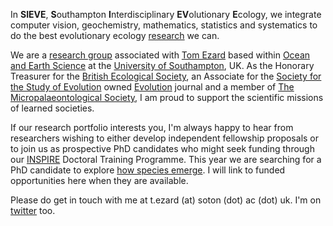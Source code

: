 In **SIEVE**, **S**outhampton **I**nterdisciplinary **EV**olutionary **E**cology, we integrate computer vision, geochemistry, mathematics, statistics and systematics to do the best evolutionary ecology [research](https://tomezard.github.io/research) we can.

We are a [research group](https://tomezard.github.io/team) associated with [Tom Ezard](https://www.southampton.ac.uk/oes/about/staff/te1e12.page) based within [Ocean and Earth Science](https://www.southampton.ac.uk/oes/research/index.page) at the [University of Southampton](https://www.southampton.ac.uk), UK. As the Honorary Treasurer for the [British Ecological Society](https://www.britishecologicalsociety.org/), an Associate for the [Society for the Study of Evolution](https://www.evolutionsociety.org/) owned [Evolution](https://onlinelibrary.wiley.com/journal/15585646) journal and a member of [The Micropalaeontological Society](https://www.tmsoc.org/), I am proud to support the scientific missions of learned societies.

If our research portfolio interests you, I'm always happy to hear from researchers wishing to either develop independent fellowship proposals or to join us as prospective PhD candidates who might seek funding through our [INSPIRE](https://inspire-dtp.ac.uk/) Doctoral Training Programme. This year we are searching for a PhD candidate to explore [how species emerge](https://noc.ac.uk/gsnocs/project/how-do-species-emerge). I will link to funded opportunities here when they are available. 

Please do get in touch with me at t.ezard (at) soton (dot) ac (dot) uk. I'm on [twitter](https://twitter.com/tomezard) too.
